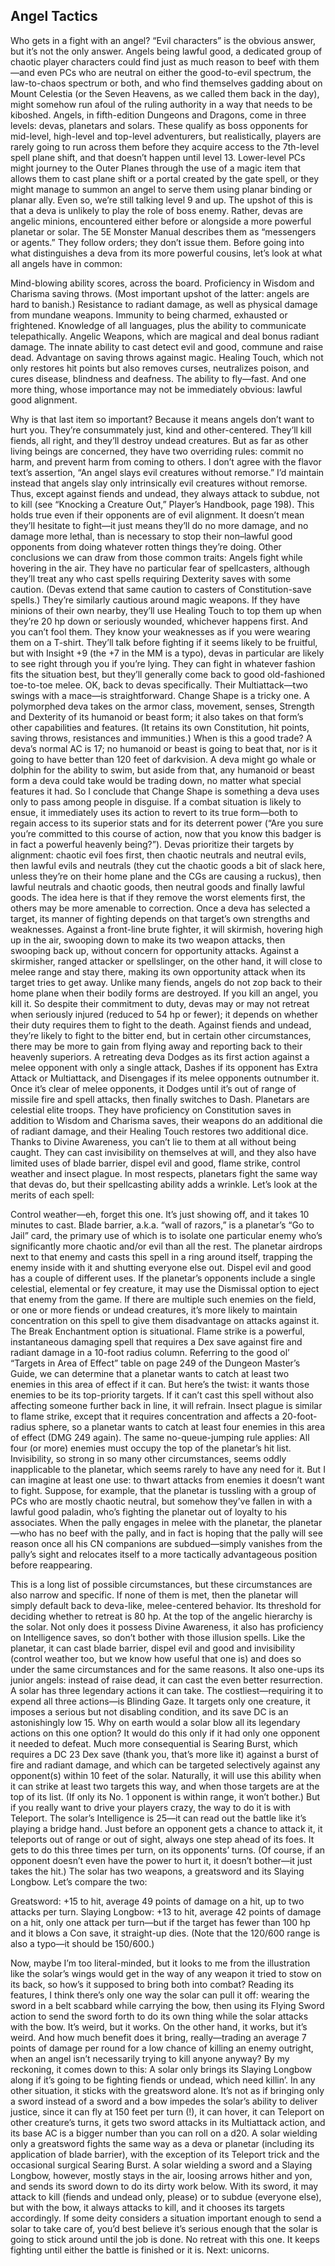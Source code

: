 ## Angel Tactics

Who gets in a fight with an angel? “Evil characters” is the obvious answer, but it’s not the only answer. Angels being lawful good, a dedicated group of chaotic player characters could find just as much reason to beef with them—and even PCs who are neutral on either the good-to-evil spectrum, the law-to-chaos spectrum or both, and who find themselves gadding about on Mount Celestia (or the Seven Heavens, as we called them back in the day), might somehow run afoul of the ruling authority in a way that needs to be kiboshed.
Angels, in fifth-edition Dungeons and Dragons, come in three levels: devas, planetars and solars. These qualify as boss opponents for mid-level, high-level and top-level adventurers, but realistically, players are rarely going to run across them before they acquire access to the 7th-level spell plane shift, and that doesn’t happen until level 13. Lower-level PCs might journey to the Outer Planes through the use of a magic item that allows them to cast plane shift or a portal created by the gate spell, or they might manage to summon an angel to serve them using planar binding or planar ally. Even so, we’re still talking level 9 and up.
The upshot of this is that a deva is unlikely to play the role of boss enemy. Rather, devas are angelic minions, encountered either before or alongside a more powerful planetar or solar. The 5E Monster Manual describes them as “messengers or agents.” They follow orders; they don’t issue them.
Before going into what distinguishes a deva from its more powerful cousins, let’s look at what all angels have in common:

Mind-blowing ability scores, across the board.
Proficiency in Wisdom and Charisma saving throws. (Most important upshot of the latter: angels are hard to banish.)
Resistance to radiant damage, as well as physical damage from mundane weapons.
Immunity to being charmed, exhausted or frightened.
Knowledge of all languages, plus the ability to communicate telepathically.
Angelic Weapons, which are magical and deal bonus radiant damage.
The innate ability to cast detect evil and good, commune and raise dead.
Advantage on saving throws against magic.
Healing Touch, which not only restores hit points but also removes curses, neutralizes poison, and cures disease, blindness and deafness.
The ability to fly—fast.
And one more thing, whose importance may not be immediately obvious: lawful good alignment.

Why is that last item so important? Because it means angels don’t want to hurt you. They’re consummately just, kind and other-centered. They’ll kill fiends, all right, and they’ll destroy undead creatures. But as far as other living beings are concerned, they have two overriding rules: commit no harm, and prevent harm from coming to others. I don’t agree with the flavor text’s assertion, “An angel slays evil creatures without remorse.” I’d maintain instead that angels slay only intrinsically evil creatures without remorse.
Thus, except against fiends and undead, they always attack to subdue, not to kill (see “Knocking a Creature Out,” Player’s Handbook, page 198). This holds true even if their opponents are of evil alignment. It doesn’t mean they’ll hesitate to fight—it just means they’ll do no more damage, and no damage more lethal, than is necessary to stop their non–lawful good opponents from doing whatever rotten things they’re doing.
Other conclusions we can draw from those common traits: Angels fight while hovering in the air. They have no particular fear of spellcasters, although they’ll treat any who cast spells requiring Dexterity saves with some caution. (Devas extend that same caution to casters of Constitution-save spells.) They’re similarly cautious around magic weapons. If they have minions of their own nearby, they’ll use Healing Touch to top them up when they’re 20 hp down or seriously wounded, whichever happens first.
And you can’t fool them. They know your weaknesses as if you were wearing them on a T-shirt. They’ll talk before fighting if it seems likely to be fruitful, but with Insight +9 (the +7 in the MM is a typo), devas in particular are likely to see right through you if you’re lying. They can fight in whatever fashion fits the situation best, but they’ll generally come back to good old-fashioned toe-to-toe melee.
OK, back to devas specifically. Their Multiattack—two swings with a mace—is straightforward. Change Shape is a tricky one. A polymorphed deva takes on the armor class, movement, senses, Strength and Dexterity of its humanoid or beast form; it also takes on that form’s other capabilities and features. (It retains its own Constitution, hit points, saving throws, resistances and immunities.)
When is this a good trade? A deva’s normal AC is 17; no humanoid or beast is going to beat that, nor is it going to have better than 120 feet of darkvision. A deva might go whale or dolphin for the ability to swim, but aside from that, any humanoid or beast form a deva could take would be trading down, no matter what special features it had.
So I conclude that Change Shape is something a deva uses only to pass among people in disguise. If a combat situation is likely to ensue, it immediately uses its action to revert to its true form—both to regain access to its superior stats and for its deterrent power (“Are you sure you’re committed to this course of action, now that you know this badger is in fact a powerful heavenly being?”).
Devas prioritize their targets by alignment: chaotic evil foes first, then chaotic neutrals and neutral evils, then lawful evils and neutrals (they cut the chaotic goods a bit of slack here, unless they’re on their home plane and the CGs are causing a ruckus), then lawful neutrals and chaotic goods, then neutral goods and finally lawful goods. The idea here is that if they remove the worst elements first, the others may be more amenable to correction.
Once a deva has selected a target, its manner of fighting depends on that target’s own strengths and weaknesses. Against a front-line brute fighter, it will skirmish, hovering high up in the air, swooping down to make its two weapon attacks, then swooping back up, without concern for opportunity attacks. Against a skirmisher, ranged attacker or spellslinger, on the other hand, it will close to melee range and stay there, making its own opportunity attack when its target tries to get away.
Unlike many fiends, angels do not zop back to their home plane when their bodily forms are destroyed. If you kill an angel, you kill it. So despite their commitment to duty, devas may or may not retreat when seriously injured (reduced to 54 hp or fewer); it depends on whether their duty requires them to fight to the death. Against fiends and undead, they’re likely to fight to the bitter end, but in certain other circumstances, there may be more to gain from flying away and reporting back to their heavenly superiors.
A retreating deva Dodges as its first action against a melee opponent with only a single attack, Dashes if its opponent has Extra Attack or Multiattack, and Disengages if its melee opponents outnumber it. Once it’s clear of melee opponents, it Dodges until it’s out of range of missile fire and spell attacks, then finally switches to Dash.
Planetars are celestial elite troops. They have proficiency on Constitution saves in addition to Wisdom and Charisma saves, their weapons do an additional die of radiant damage, and their Healing Touch restores two additional dice. Thanks to Divine Awareness, you can’t lie to them at all without being caught. They can cast invisibility on themselves at will, and they also have limited uses of blade barrier, dispel evil and good, flame strike, control weather and insect plague.
In most respects, planetars fight the same way that devas do, but their spellcasting ability adds a wrinkle. Let’s look at the merits of each spell:

Control weather—eh, forget this one. It’s just showing off, and it takes 10 minutes to cast.
Blade barrier, a.k.a. “wall of razors,” is a planetar’s “Go to Jail” card, the primary use of which is to isolate one particular enemy who’s significantly more chaotic and/or evil than all the rest. The planetar airdrops next to that enemy and casts this spell in a ring around itself, trapping the enemy inside with it and shutting everyone else out.
Dispel evil and good has a couple of different uses. If the planetar’s opponents include a single celestial, elemental or fey creature, it may use the Dismissal option to eject that enemy from the game. If there are multiple such enemies on the field, or one or more fiends or undead creatures, it’s more likely to maintain concentration on this spell to give them disadvantage on attacks against it. The Break Enchantment option is situational.
Flame strike is a powerful, instantaneous damaging spell that requires a Dex save against fire and radiant damage in a 10-foot radius column. Referring to the good ol’ “Targets in Area of Effect” table on page 249 of the Dungeon Master’s Guide, we can determine that a planetar wants to catch at least two enemies in this area of effect if it can. But here’s the twist: it wants those enemies to be its top-priority targets. If it can’t cast this spell without also affecting someone further back in line, it will refrain.
Insect plague is similar to flame strike, except that it requires concentration and affects a 20-foot-radius sphere, so a planetar wants to catch at least four enemies in this area of effect (DMG 249 again). The same no-queue-jumping rule applies: All four (or more) enemies must occupy the top of the planetar’s hit list.
Invisibility, so strong in so many other circumstances, seems oddly inapplicable to the planetar, which seems rarely to have any need for it. But I can imagine at least one use: to thwart attacks from enemies it doesn’t want to fight. Suppose, for example, that the planetar is tussling with a group of PCs who are mostly chaotic neutral, but somehow they’ve fallen in with a lawful good paladin, who’s fighting the planetar out of loyalty to his associates. When the pally engages in melee with the planetar, the planetar—who has no beef with the pally, and in fact is hoping that the pally will see reason once all his CN companions are subdued—simply vanishes from the pally’s sight and relocates itself to a more tactically advantageous position before reappearing.

This is a long list of possible circumstances, but these circumstances are also narrow and specific. If none of them is met, then the planetar will simply default back to deva-like, melee-centered behavior. Its threshold for deciding whether to retreat is 80 hp.
At the top of the angelic hierarchy is the solar. Not only does it possess Divine Awareness, it also has proficiency on Intelligence saves, so don’t bother with those illusion spells. Like the planetar, it can cast blade barrier, dispel evil and good and invisibility (control weather too, but we know how useful that one is) and does so under the same circumstances and for the same reasons. It also one-ups its junior angels: instead of raise dead, it can cast the even better resurrection.
A solar has three legendary actions it can take. The costliest—requiring it to expend all three actions—is Blinding Gaze. It targets only one creature, it imposes a serious but not disabling condition, and its save DC is an astonishingly low 15. Why on earth would a solar blow all its legendary actions on this one option? It would do this only if it had only one opponent it needed to defeat.
Much more consequential is Searing Burst, which requires a DC 23 Dex save (thank you, that’s more like it) against a burst of fire and radiant damage, and which can be targeted selectively against any opponent(s) within 10 feet of the solar. Naturally, it will use this ability when it can strike at least two targets this way, and when those targets are at the top of its list. (If only its No. 1 opponent is within range, it won’t bother.)
But if you really want to drive your players crazy, the way to do it is with Teleport. The solar’s Intelligence is 25—it can read out the battle like it’s playing a bridge hand. Just before an opponent gets a chance to attack it, it teleports out of range or out of sight, always one step ahead of its foes. It gets to do this three times per turn, on its opponents’ turns. (Of course, if an opponent doesn’t even have the power to hurt it, it doesn’t bother—it just takes the hit.)
The solar has two weapons, a greatsword and its Slaying Longbow. Let’s compare the two:

Greatsword: +15 to hit, average 49 points of damage on a hit, up to two attacks per turn.
Slaying Longbow: +13 to hit, average 42 points of damage on a hit, only one attack per turn—but if the target has fewer than 100 hp and it blows a Con save, it straight-up dies. (Note that the 120/600 range is also a typo—it should be 150/600.)

Now, maybe I’m too literal-minded, but it looks to me from the illustration like the solar’s wings would get in the way of any weapon it tried to stow on its back, so how’s it supposed to bring both into combat? Reading its features, I think there’s only one way the solar can pull it off: wearing the sword in a belt scabbard while carrying the bow, then using its Flying Sword action to send the sword forth to do its own thing while the solar attacks with the bow. It’s weird, but it works.
On the other hand, it works, but it’s weird. And how much benefit does it bring, really—trading an average 7 points of damage per round for a low chance of killing an enemy outright, when an angel isn’t necessarily trying to kill anyone anyway?
By my reckoning, it comes down to this: A solar only brings its Slaying Longbow along if it’s going to be fighting fiends or undead, which need killin’. In any other situation, it sticks with the greatsword alone. It’s not as if bringing only a sword instead of a sword and a bow impedes the solar’s ability to deliver justice, since it can fly at 150 feet per turn (!), it can hover, it can Teleport on other creature’s turns, it gets two sword attacks in its Multiattack action, and its base AC is a bigger number than you can roll on a d20.
A solar wielding only a greatsword fights the same way as a deva or planetar (including its application of blade barrier), with the exception of its Teleport trick and the occasional surgical Searing Burst. A solar wielding a sword and a Slaying Longbow, however, mostly stays in the air, loosing arrows hither and yon, and sends its sword down to do its dirty work below. With its sword, it may attack to kill (fiends and undead only, please) or to subdue (everyone else), but with the bow, it always attacks to kill, and it chooses its targets accordingly.
If some deity considers a situation important enough to send a solar to take care of, you’d best believe it’s serious enough that the solar is going to stick around until the job is done. No retreat with this one. It keeps fighting until either the battle is finished or it is.
Next: unicorns.
